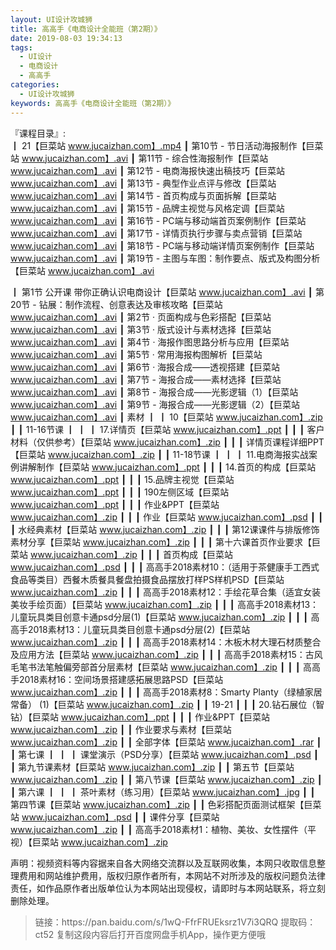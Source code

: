 ```yaml
---
layout: UI设计攻城狮
title: 高高手《电商设计全能班（第2期）》
date: 2019-08-03 19:34:13
tags:
  - UI设计
  - 电商设计
  - 高高手 
categories:
  - UI设计攻城狮
keywords: 高高手《电商设计全能班（第2期）》
---
```

『课程目录』:  
┃  21【巨菜站 www.jucaizhan.com】.mp4
┃  第10节 - 节日活动海报制作【巨菜站 www.jucaizhan.com】.avi
┃  第11节 - 综合性海报制作【巨菜站 www.jucaizhan.com】.avi
┃  第12节 - 电商海报快速出稿技巧【巨菜站 www.jucaizhan.com】.avi
┃  第13节 - 典型作业点评与修改【巨菜站 www.jucaizhan.com】.avi
┃  第14节 - 首页构成与页面拆解【巨菜站 www.jucaizhan.com】.avi
┃  第15节 - 品牌主视觉与风格定调【巨菜站 www.jucaizhan.com】.avi
┃  第16节 - PC端与移动端首页案例制作【巨菜站 www.jucaizhan.com】.avi
┃  第17节 - 详情页执行步骤与卖点营销【巨菜站 www.jucaizhan.com】.avi
┃  第18节 - PC端与移动端详情页案例制作【巨菜站 www.jucaizhan.com】.avi
┃  第19节 - 主图与车图：制作要点、版式及构图分析【巨菜站 www.jucaizhan.com】.avi
<!-- more --> 
┃  第1节 公开课 带你正确认识电商设计【巨菜站 www.jucaizhan.com】.avi
┃  第20节 - 钻展：制作流程、创意表达及审核攻略【巨菜站 www.jucaizhan.com】.avi
┃  第2节 · 页面构成与色彩搭配【巨菜站 www.jucaizhan.com】.avi
┃  第3节 · 版式设计与素材选择【巨菜站 www.jucaizhan.com】.avi
┃  第4节 · 海报作图思路分析与应用【巨菜站 www.jucaizhan.com】.avi
┃  第5节 · 常用海报构图解析【巨菜站 www.jucaizhan.com】.avi
┃  第6节 · 海报合成——透视搭建【巨菜站 www.jucaizhan.com】.avi
┃  第7节 - 海报合成——素材选择【巨菜站 www.jucaizhan.com】.avi
┃  第8节 - 海报合成——光影逻辑（1）【巨菜站 www.jucaizhan.com】.avi
┃  第9节 - 海报合成——光影逻辑（2）【巨菜站 www.jucaizhan.com】.avi
┃  素材
┃  ┃  10【巨菜站 www.jucaizhan.com】.zip
┃  ┃  11-16节课
┃  ┃  ┃  17.详情页【巨菜站 www.jucaizhan.com】.ppt
┃  ┃  ┃  客户材料（仅供参考）【巨菜站 www.jucaizhan.com】.zip
┃  ┃  ┃  详情页课程详细PPT【巨菜站 www.jucaizhan.com】.zip
┃  ┃  11-18节课
┃  ┃  ┃  11.电商海报实战案例讲解制作【巨菜站 www.jucaizhan.com】.ppt
┃  ┃  ┃  14.首页的构成【巨菜站 www.jucaizhan.com】.ppt
┃  ┃  ┃  15.品牌主视觉【巨菜站 www.jucaizhan.com】.ppt
┃  ┃  ┃  190左侧区域【巨菜站 www.jucaizhan.com】.ppt
┃  ┃  ┃  作业&PPT【巨菜站 www.jucaizhan.com】.zip
┃  ┃  ┃  作业【巨菜站 www.jucaizhan.com】.psd
┃  ┃  ┃  水经典素材【巨菜站 www.jucaizhan.com】.zip
┃  ┃  ┃  第12课课件与排版修饰素材分享【巨菜站 www.jucaizhan.com】.zip
┃  ┃  ┃  第十六课首页作业要求【巨菜站 www.jucaizhan.com】.zip
┃  ┃  ┃  首页构成【巨菜站 www.jucaizhan.com】.psd
┃  ┃  ┃  高高手2018素材10：（适用于茶健康手工西式食品等类目）西餐木质餐具餐盘拍摄食品摆放打样PS样机PSD【巨菜站 www.jucaizhan.com】.zip
┃  ┃  ┃  高高手2018素材12：手绘花草合集（适宜女装美妆手绘页面）【巨菜站 www.jucaizhan.com】.zip
┃  ┃  ┃  高高手2018素材13：儿童玩具类目创意卡通psd分层(1)【巨菜站 www.jucaizhan.com】.zip
┃  ┃  ┃  高高手2018素材13：儿童玩具类目创意卡通psd分层(2)【巨菜站 www.jucaizhan.com】.zip
┃  ┃  ┃  高高手2018素材14：木板木材大理石材质整合及应用方法【巨菜站 www.jucaizhan.com】.zip
┃  ┃  ┃  高高手2018素材15：古风毛笔书法笔触偏旁部首分层素材【巨菜站 www.jucaizhan.com】.zip
┃  ┃  ┃  高高手2018素材16：空间场景搭建感拓展思路PSD【巨菜站 www.jucaizhan.com】.zip
┃  ┃  ┃  高高手2018素材8：Smarty Planty（绿植家居常备） (1)【巨菜站 www.jucaizhan.com】.zip
┃  ┃  19-21
┃  ┃  ┃  20.钻石展位（智钻）【巨菜站 www.jucaizhan.com】.ppt
┃  ┃  ┃  作业&PPT【巨菜站 www.jucaizhan.com】.zip
┃  ┃  作业要求与素材【巨菜站 www.jucaizhan.com】.zip
┃  ┃  全部字体【巨菜站 www.jucaizhan.com】.rar
┃  ┃  第七课
┃  ┃  ┃  课堂演示（PSD分享）【巨菜站 www.jucaizhan.com】.psd
┃  ┃  第九节课素材【巨菜站 www.jucaizhan.com】.zip
┃  ┃  第五节【巨菜站 www.jucaizhan.com】.zip
┃  ┃  第八节课【巨菜站 www.jucaizhan.com】.zip
┃  ┃  第六课
┃  ┃  ┃  茶叶素材（练习用）【巨菜站 www.jucaizhan.com】.jpg
┃  ┃  第四节课【巨菜站 www.jucaizhan.com】.zip
┃  ┃  色彩搭配页面测试框架【巨菜站 www.jucaizhan.com】.psd
┃  ┃  课件分享【巨菜站 www.jucaizhan.com】.zip
┃  ┃  高高手2018素材1：植物、美妆、女性摆件（平视）【巨菜站 www.jucaizhan.com】.zip
<div class="post-copyright">
    <div class="post-copyright__author">
      <span class="post-copyright-meta">声明：视频资料等内容据来自各大网络交流群以及互联网收集，本网只收取信息整理费用和网站维护费用，版权归原作者所有，本网站不对所涉及的版权问题负法律责任，如作品原作者出版单位认为本网站出现侵权，请即时与本网站联系，将立刻删除处理。 </span>
    </div>
</div>

<blockquote class="blockquote-center">
链接：https://pan.baidu.com/s/1wQ-FfrFRUEksrz1V7i3QRQ 
提取码：ct52 
复制这段内容后打开百度网盘手机App，操作更方便哦
</blockquote>

